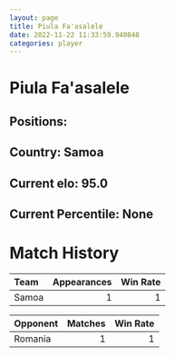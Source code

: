 ```yaml
---  
layout: page  
title: Piula Fa'asalele  
date: 2022-11-22 11:33:59.940848  
categories: player  
---
```

# Piula Fa'asalele

## Positions: 

## Country: Samoa

## Current elo: 95.0

## Current Percentile: None

# Match History


| Team   |   Appearances |   Win Rate |
|:-------|--------------:|-----------:|
| Samoa  |             1 |          1 |

| Opponent   |   Matches |   Win Rate |
|:-----------|----------:|-----------:|
| Romania    |         1 |          1 |